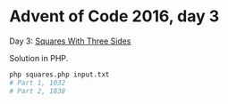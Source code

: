 # Advent of Code 2016, day 3

Day 3: [Squares With Three Sides](https://adventofcode.com/2016/day/3)

Solution in PHP.

```bash
php squares.php input.txt
# Part 1, 1032
# Part 2, 1838
```
